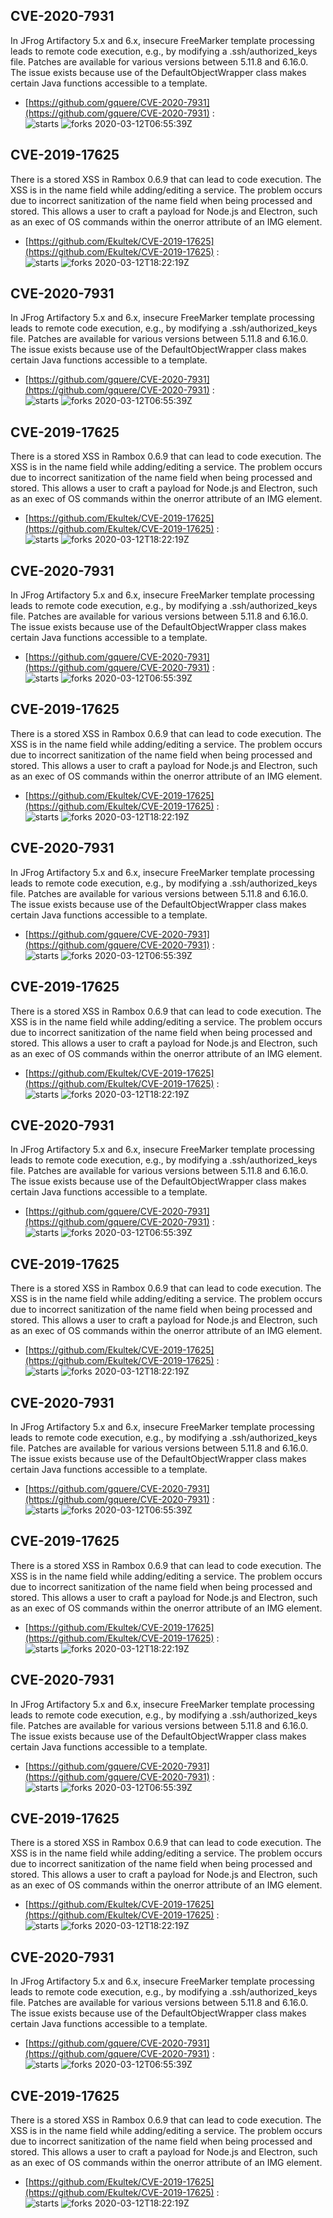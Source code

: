 ## CVE-2020-7931
 In JFrog Artifactory 5.x and 6.x, insecure FreeMarker template processing leads to remote code execution, e.g., by modifying a .ssh/authorized_keys file. Patches are available for various versions between 5.11.8 and 6.16.0. The issue exists because use of the DefaultObjectWrapper class makes certain Java functions accessible to a template.

- [https://github.com/gquere/CVE-2020-7931](https://github.com/gquere/CVE-2020-7931) :  
![starts](https://img.shields.io/github/stars/gquere/CVE-2020-7931.svg) 
![forks](https://img.shields.io/github/forks/gquere/CVE-2020-7931.svg) 
2020-03-12T06:55:39Z

## CVE-2019-17625
 There is a stored XSS in Rambox 0.6.9 that can lead to code execution. The XSS is in the name field while adding/editing a service. The problem occurs due to incorrect sanitization of the name field when being processed and stored. This allows a user to craft a payload for Node.js and Electron, such as an exec of OS commands within the onerror attribute of an IMG element.

- [https://github.com/Ekultek/CVE-2019-17625](https://github.com/Ekultek/CVE-2019-17625) :  
![starts](https://img.shields.io/github/stars/Ekultek/CVE-2019-17625.svg) 
![forks](https://img.shields.io/github/forks/Ekultek/CVE-2019-17625.svg) 
2020-03-12T18:22:19Z

## CVE-2020-7931
 In JFrog Artifactory 5.x and 6.x, insecure FreeMarker template processing leads to remote code execution, e.g., by modifying a .ssh/authorized_keys file. Patches are available for various versions between 5.11.8 and 6.16.0. The issue exists because use of the DefaultObjectWrapper class makes certain Java functions accessible to a template.

- [https://github.com/gquere/CVE-2020-7931](https://github.com/gquere/CVE-2020-7931) :  
![starts](https://img.shields.io/github/stars/gquere/CVE-2020-7931.svg) 
![forks](https://img.shields.io/github/forks/gquere/CVE-2020-7931.svg) 
2020-03-12T06:55:39Z

## CVE-2019-17625
 There is a stored XSS in Rambox 0.6.9 that can lead to code execution. The XSS is in the name field while adding/editing a service. The problem occurs due to incorrect sanitization of the name field when being processed and stored. This allows a user to craft a payload for Node.js and Electron, such as an exec of OS commands within the onerror attribute of an IMG element.

- [https://github.com/Ekultek/CVE-2019-17625](https://github.com/Ekultek/CVE-2019-17625) :  
![starts](https://img.shields.io/github/stars/Ekultek/CVE-2019-17625.svg) 
![forks](https://img.shields.io/github/forks/Ekultek/CVE-2019-17625.svg) 
2020-03-12T18:22:19Z

## CVE-2020-7931
 In JFrog Artifactory 5.x and 6.x, insecure FreeMarker template processing leads to remote code execution, e.g., by modifying a .ssh/authorized_keys file. Patches are available for various versions between 5.11.8 and 6.16.0. The issue exists because use of the DefaultObjectWrapper class makes certain Java functions accessible to a template.

- [https://github.com/gquere/CVE-2020-7931](https://github.com/gquere/CVE-2020-7931) :  
![starts](https://img.shields.io/github/stars/gquere/CVE-2020-7931.svg) 
![forks](https://img.shields.io/github/forks/gquere/CVE-2020-7931.svg) 
2020-03-12T06:55:39Z

## CVE-2019-17625
 There is a stored XSS in Rambox 0.6.9 that can lead to code execution. The XSS is in the name field while adding/editing a service. The problem occurs due to incorrect sanitization of the name field when being processed and stored. This allows a user to craft a payload for Node.js and Electron, such as an exec of OS commands within the onerror attribute of an IMG element.

- [https://github.com/Ekultek/CVE-2019-17625](https://github.com/Ekultek/CVE-2019-17625) :  
![starts](https://img.shields.io/github/stars/Ekultek/CVE-2019-17625.svg) 
![forks](https://img.shields.io/github/forks/Ekultek/CVE-2019-17625.svg) 
2020-03-12T18:22:19Z

## CVE-2020-7931
 In JFrog Artifactory 5.x and 6.x, insecure FreeMarker template processing leads to remote code execution, e.g., by modifying a .ssh/authorized_keys file. Patches are available for various versions between 5.11.8 and 6.16.0. The issue exists because use of the DefaultObjectWrapper class makes certain Java functions accessible to a template.

- [https://github.com/gquere/CVE-2020-7931](https://github.com/gquere/CVE-2020-7931) :  
![starts](https://img.shields.io/github/stars/gquere/CVE-2020-7931.svg) 
![forks](https://img.shields.io/github/forks/gquere/CVE-2020-7931.svg) 
2020-03-12T06:55:39Z

## CVE-2019-17625
 There is a stored XSS in Rambox 0.6.9 that can lead to code execution. The XSS is in the name field while adding/editing a service. The problem occurs due to incorrect sanitization of the name field when being processed and stored. This allows a user to craft a payload for Node.js and Electron, such as an exec of OS commands within the onerror attribute of an IMG element.

- [https://github.com/Ekultek/CVE-2019-17625](https://github.com/Ekultek/CVE-2019-17625) :  
![starts](https://img.shields.io/github/stars/Ekultek/CVE-2019-17625.svg) 
![forks](https://img.shields.io/github/forks/Ekultek/CVE-2019-17625.svg) 
2020-03-12T18:22:19Z

## CVE-2020-7931
 In JFrog Artifactory 5.x and 6.x, insecure FreeMarker template processing leads to remote code execution, e.g., by modifying a .ssh/authorized_keys file. Patches are available for various versions between 5.11.8 and 6.16.0. The issue exists because use of the DefaultObjectWrapper class makes certain Java functions accessible to a template.

- [https://github.com/gquere/CVE-2020-7931](https://github.com/gquere/CVE-2020-7931) :  
![starts](https://img.shields.io/github/stars/gquere/CVE-2020-7931.svg) 
![forks](https://img.shields.io/github/forks/gquere/CVE-2020-7931.svg) 
2020-03-12T06:55:39Z

## CVE-2019-17625
 There is a stored XSS in Rambox 0.6.9 that can lead to code execution. The XSS is in the name field while adding/editing a service. The problem occurs due to incorrect sanitization of the name field when being processed and stored. This allows a user to craft a payload for Node.js and Electron, such as an exec of OS commands within the onerror attribute of an IMG element.

- [https://github.com/Ekultek/CVE-2019-17625](https://github.com/Ekultek/CVE-2019-17625) :  
![starts](https://img.shields.io/github/stars/Ekultek/CVE-2019-17625.svg) 
![forks](https://img.shields.io/github/forks/Ekultek/CVE-2019-17625.svg) 
2020-03-12T18:22:19Z

## CVE-2020-7931
 In JFrog Artifactory 5.x and 6.x, insecure FreeMarker template processing leads to remote code execution, e.g., by modifying a .ssh/authorized_keys file. Patches are available for various versions between 5.11.8 and 6.16.0. The issue exists because use of the DefaultObjectWrapper class makes certain Java functions accessible to a template.

- [https://github.com/gquere/CVE-2020-7931](https://github.com/gquere/CVE-2020-7931) :  
![starts](https://img.shields.io/github/stars/gquere/CVE-2020-7931.svg) 
![forks](https://img.shields.io/github/forks/gquere/CVE-2020-7931.svg) 
2020-03-12T06:55:39Z

## CVE-2019-17625
 There is a stored XSS in Rambox 0.6.9 that can lead to code execution. The XSS is in the name field while adding/editing a service. The problem occurs due to incorrect sanitization of the name field when being processed and stored. This allows a user to craft a payload for Node.js and Electron, such as an exec of OS commands within the onerror attribute of an IMG element.

- [https://github.com/Ekultek/CVE-2019-17625](https://github.com/Ekultek/CVE-2019-17625) :  
![starts](https://img.shields.io/github/stars/Ekultek/CVE-2019-17625.svg) 
![forks](https://img.shields.io/github/forks/Ekultek/CVE-2019-17625.svg) 
2020-03-12T18:22:19Z

## CVE-2020-7931
 In JFrog Artifactory 5.x and 6.x, insecure FreeMarker template processing leads to remote code execution, e.g., by modifying a .ssh/authorized_keys file. Patches are available for various versions between 5.11.8 and 6.16.0. The issue exists because use of the DefaultObjectWrapper class makes certain Java functions accessible to a template.

- [https://github.com/gquere/CVE-2020-7931](https://github.com/gquere/CVE-2020-7931) :  
![starts](https://img.shields.io/github/stars/gquere/CVE-2020-7931.svg) 
![forks](https://img.shields.io/github/forks/gquere/CVE-2020-7931.svg) 
2020-03-12T06:55:39Z

## CVE-2019-17625
 There is a stored XSS in Rambox 0.6.9 that can lead to code execution. The XSS is in the name field while adding/editing a service. The problem occurs due to incorrect sanitization of the name field when being processed and stored. This allows a user to craft a payload for Node.js and Electron, such as an exec of OS commands within the onerror attribute of an IMG element.

- [https://github.com/Ekultek/CVE-2019-17625](https://github.com/Ekultek/CVE-2019-17625) :  
![starts](https://img.shields.io/github/stars/Ekultek/CVE-2019-17625.svg) 
![forks](https://img.shields.io/github/forks/Ekultek/CVE-2019-17625.svg) 
2020-03-12T18:22:19Z

## CVE-2020-7931
 In JFrog Artifactory 5.x and 6.x, insecure FreeMarker template processing leads to remote code execution, e.g., by modifying a .ssh/authorized_keys file. Patches are available for various versions between 5.11.8 and 6.16.0. The issue exists because use of the DefaultObjectWrapper class makes certain Java functions accessible to a template.

- [https://github.com/gquere/CVE-2020-7931](https://github.com/gquere/CVE-2020-7931) :  
![starts](https://img.shields.io/github/stars/gquere/CVE-2020-7931.svg) 
![forks](https://img.shields.io/github/forks/gquere/CVE-2020-7931.svg) 
2020-03-12T06:55:39Z

## CVE-2019-17625
 There is a stored XSS in Rambox 0.6.9 that can lead to code execution. The XSS is in the name field while adding/editing a service. The problem occurs due to incorrect sanitization of the name field when being processed and stored. This allows a user to craft a payload for Node.js and Electron, such as an exec of OS commands within the onerror attribute of an IMG element.

- [https://github.com/Ekultek/CVE-2019-17625](https://github.com/Ekultek/CVE-2019-17625) :  
![starts](https://img.shields.io/github/stars/Ekultek/CVE-2019-17625.svg) 
![forks](https://img.shields.io/github/forks/Ekultek/CVE-2019-17625.svg) 
2020-03-12T18:22:19Z

